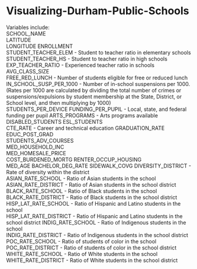 # Visualizing-Durham-Public-Schools
Variables include:  
SCHOOL_NAME	  
LATITUDE  
LONGITUDE 
ENROLLMENT  
STUDENT_TEACHER_ELEM - Student to teacher ratio in elementary schools 
STUDENT_TEACHER_HS - Student to teacher ratio in high schools 
EXP_TEACHER_RATIO - Experienced teacher ratio in schools  
AVG_CLASS_SIZE  
FREE_RED_LUNCH - Number of students eligible for free or reduced lunch  
IN_SCHOOL_SUSP_PER_1000 - Number of in-school suspensions per 1000. (Rates per 1000 are calculated by dividing the total number of crimes or suspensions/expulsions by student membership at the State, District, or School level, and then multiplying by 1000)  
STUDENTS_PER_DEVICE 
FUNDING_PER_PUPIL	- Local, state, and federal funding per pupil 
ARTS_PROGRAMS	- Arts programs available 
DISABLED_STUDENTS 
ESL_STUDENTS  
CTE_RATE - Career and technical education 
GRADUATION_RATE 
EDUC_POST_GRAD  
STUDENTS_ADV_COURSES  
MED_HOUSEHOLD_INC  
MED_HOMESALE_PRICE  
COST_BURDENED_MORTG 
RENTER_OCCUP_HOUSING  
MED_AGE	BACHELOR_DEG_RATE 
SIDEWALK_COVG 
DIVERSITY_DISTRICT - Rate of diversity within the district  
ASIAN_RATE_SCHOOL - Ratio of Asian students in the school 
ASIAN_RATE_DISTRICT - Ratio of Asian students in the school district  
BLACK_RATE_SCHOOL - Ratio of Black students in the school 
BLACK_RATE_DISTRICT - Ratio of Black students in the school district  
HISP_LAT_RATE_SCHOOL - Ratio of Hispanic and Latino students in the school  
HISP_LAT_RATE_DISTRICT - Ratio of Hispanic and Latino students in the school district 
INDIG_RATE_SCHOOL - Ratio of Indigenous students in the school  
INDIG_RATE_DISTRICT - Ratio of Indigenous students in the school district 
POC_RATE_SCHOOL - Ratio of students of color in the school  
POC_RATE_DISTRICT - Ratio of students of color in the school district 
WHITE_RATE_SCHOOL - Ratio of White students in the school 
WHITE_RATE_DISTRICT - Ratio of White students in the school district  
